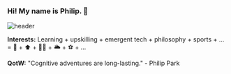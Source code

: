 ### Hi! My name is Philip. 👋
![header](https://user-images.githubusercontent.com/66290921/147894676-e8cacc66-db11-4503-bcee-ae7471e82325.jpg)

**Interests:** Learning + upskilling + emergent tech + philosophy + sports + ... = :sponge: + :arrow_up: + :technologist: + :sun_behind_large_cloud: + :soccer: + ...

**QotW:** "Cognitive adventures are long-lasting." - Philip Park
<!--
**philipjpark/philipjpark** is a ✨ _special_ ✨ repository because its `README.md` (this file) appears on your GitHub profile.

Here are some ideas to get you started:

- 🔭 I’m currently working on ...
- 🌱 I’m currently learning ...
- 👯 I’m looking to collaborate on ...
- 🤔 I’m looking for help with ...
- 💬 Ask me about ...
- 📫 How to reach me: ...
- 😄 Pronouns: ...
- ⚡ Fun fact: ...
-->
